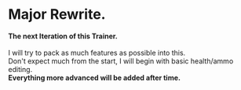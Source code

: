 # Major Rewrite.

<b>The next Iteration of this Trainer.</b> <br><br> I will try to pack as much features as possible into this. <br> Don't expect much from the start, I will begin with basic health/ammo editing. <br> <b>Everything more advanced will be added after time.</b>
